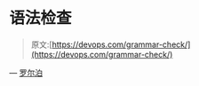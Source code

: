# 语法检查

> 原文:[https://devops.com/grammar-check/](https://devops.com/grammar-check/)

— [罗尔泊](https://devops.com/author/breselman/)
